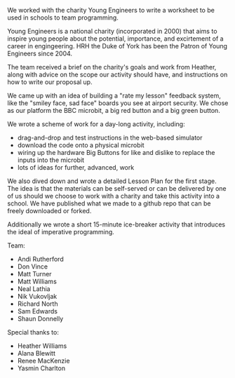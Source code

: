 We worked with the charity Young Engineers to write a worksheet to be used
in schools to team programming.

Young Engineers is a national charity (incorporated in 2000) that aims to
inspire young people about the potential, importance, and excirtement of a
career in engingeering. HRH the Duke of York has been the Patron of Young
Engineers since 2004.

The team received a brief on the charity's goals and work from Heather,
along with advice on the scope our activity should have, and instructions on how
to write our proposal up.

We came up with an idea of building a "rate my lesson" feedback system,
like the "smiley face, sad face" boards you see at airport security. We
chose as our platform the BBC microbit, a big red button and a big green
button.

We wrote a scheme of work for a day-long activity, including:
* drag-and-drop and test instructions in the web-based simulator
* download the code onto a physical microbit
* wiring up the hardware Big Buttons for like and dislike to replace the inputs into the microbit
* lots of ideas for further, advanced, work

We also dived down and wrote a detailed Lesson Plan for the first stage.
The idea is that the materials can be self-served or can be delivered by
one of us should we choose to work with a charity and take this activity
into a school. We have published what we made to a github repo that can be
freely downloaded or forked.

Additionally we wrote a short 15-minute ice-breaker activity that
introduces the ideal of imperative programming.

Team:
* Andi Rutherford
* Don Vince
* Matt Turner
* Matt Williams
* Neal Lathia
* Nik Vukovljak
* Richard North
* Sam Edwards
* Shaun Donnelly

Special thanks to:
* Heather Williams
* Alana Blewitt
* Renee MacKenzie
* Yasmin Charlton
